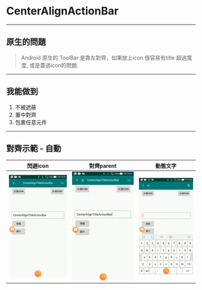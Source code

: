 # CenterAlignActionBar

----
## 原生的問題
> Android 原生的 ToolBar 是靠左對齊，如果放上icon 很容易有title 超過寬度, 或是蓋過icon的問題.

----
## 我能做到

1. 不被遮蔽
2. 置中對齊
3. 包裹任意元件

----
## 對齊示範 - 自動
| 閃避icon | 對齊parent | 動態文字 |
|:---------:|:--------:|:-------:|
|![文字長度預設以左右 parent 對齊](https://github.com/voarlese/CenterAlignTitleActionBar/blob/master/gif/center_parent.gif)|![若有任意一側文字長度在置中於parent時, 會蓋過icon, 蓋過icon那側會改以icon 對齊](https://github.com/voarlese/CenterAlignTitleActionBar/blob/master/gif/center_icon.gif)|![](https://github.com/voarlese/CenterAlignTitleActionBar/blob/master/gif/%E5%8B%95%E6%85%8B%E6%96%87%E5%AD%97.gif)|

